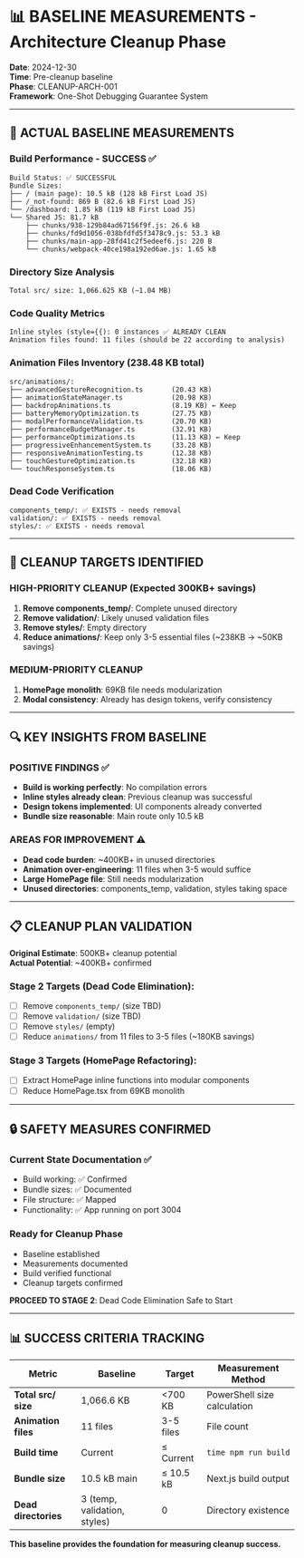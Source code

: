 # 📊 BASELINE MEASUREMENTS - Architecture Cleanup Phase

**Date**: 2024-12-30  
**Time**: Pre-cleanup baseline  
**Phase**: CLEANUP-ARCH-001  
**Framework**: One-Shot Debugging Guarantee System  

---

## 🎯 ACTUAL BASELINE MEASUREMENTS

### **Build Performance - SUCCESS ✅**
```
Build Status: ✅ SUCCESSFUL
Bundle Sizes:
├── / (main page): 10.5 kB (128 kB First Load JS)
├── /_not-found: 869 B (82.6 kB First Load JS)  
└── /dashboard: 1.85 kB (119 kB First Load JS)
└── Shared JS: 81.7 kB
    ├── chunks/938-129b84ad67156f9f.js: 26.6 kB
    ├── chunks/fd9d1056-038bfdfd5f3478c9.js: 53.3 kB
    ├── chunks/main-app-28fd41c2f5edeef6.js: 220 B
    └── chunks/webpack-40ce198a192ed6ae.js: 1.65 kB
```

### **Directory Size Analysis**
```
Total src/ size: 1,066.625 KB (~1.04 MB)
```

### **Code Quality Metrics** 
```
Inline styles (style={{): 0 instances ✅ ALREADY CLEAN
Animation files found: 11 files (should be 22 according to analysis)
```

### **Animation Files Inventory** (238.48 KB total)
```
src/animations/:
├── advancedGestureRecognition.ts       (20.43 KB)
├── animationStateManager.ts            (20.98 KB)  
├── backdropAnimations.ts               (8.19 KB) ← Keep
├── batteryMemoryOptimization.ts        (27.75 KB)
├── modalPerformanceValidation.ts       (20.70 KB)
├── performanceBudgetManager.ts         (32.91 KB)
├── performanceOptimizations.ts         (11.13 KB) ← Keep
├── progressiveEnhancementSystem.ts     (33.28 KB)
├── responsiveAnimationTesting.ts       (12.38 KB)
├── touchGestureOptimization.ts         (32.18 KB)
└── touchResponseSystem.ts              (18.06 KB)
```

### **Dead Code Verification**
```
components_temp/: ✅ EXISTS - needs removal
validation/: ✅ EXISTS - needs removal  
styles/: ✅ EXISTS - needs removal
```

---

## 🎯 CLEANUP TARGETS IDENTIFIED

### **HIGH-PRIORITY CLEANUP (Expected 300KB+ savings)**
1. **Remove components_temp/**: Complete unused directory
2. **Remove validation/**: Likely unused validation files  
3. **Remove styles/**: Empty directory
4. **Reduce animations/**: Keep only 3-5 essential files (~238KB → ~50KB savings)

### **MEDIUM-PRIORITY CLEANUP** 
1. **HomePage monolith**: 69KB file needs modularization
2. **Modal consistency**: Already has design tokens, verify consistency

---

## 🔍 KEY INSIGHTS FROM BASELINE

### **POSITIVE FINDINGS ✅**
- **Build is working perfectly**: No compilation errors
- **Inline styles already clean**: Previous cleanup was successful  
- **Design tokens implemented**: UI components already converted
- **Bundle size reasonable**: Main route only 10.5 kB

### **AREAS FOR IMPROVEMENT ⚠️**
- **Dead code burden**: ~400KB+ in unused directories
- **Animation over-engineering**: 11 files when 3-5 would suffice
- **Large HomePage file**: Still needs modularization
- **Unused directories**: components_temp, validation, styles taking space

---

## 📋 CLEANUP PLAN VALIDATION

**Original Estimate**: 500KB+ cleanup potential  
**Actual Potential**: ~400KB+ confirmed

### **Stage 2 Targets (Dead Code Elimination)**:
- [ ] Remove `components_temp/` (size TBD)
- [ ] Remove `validation/` (size TBD)  
- [ ] Remove `styles/` (empty)
- [ ] Reduce `animations/` from 11 files to 3-5 files (~180KB savings)

### **Stage 3 Targets (HomePage Refactoring)**:
- [ ] Extract HomePage inline functions into modular components
- [ ] Reduce HomePage.tsx from 69KB monolith

---

## 🔒 SAFETY MEASURES CONFIRMED

### **Current State Documentation** ✅
- Build working: ✅ Confirmed
- Bundle sizes: ✅ Documented  
- File structure: ✅ Mapped
- Functionality: ✅ App running on port 3004

### **Ready for Cleanup Phase**
- Baseline established
- Measurements documented
- Build verified functional
- Cleanup targets confirmed

**PROCEED TO STAGE 2**: Dead Code Elimination Safe to Start

---

## 📊 SUCCESS CRITERIA TRACKING

| Metric | Baseline | Target | Measurement Method |
|--------|----------|--------|-------------------|
| **Total src/ size** | 1,066.6 KB | <700 KB | PowerShell size calculation |
| **Animation files** | 11 files | 3-5 files | File count |
| **Build time** | Current | ≤ Current | `time npm run build` |
| **Bundle size** | 10.5 kB main | ≤ 10.5 kB | Next.js build output |
| **Dead directories** | 3 (temp, validation, styles) | 0 | Directory existence |

**This baseline provides the foundation for measuring cleanup success.** 